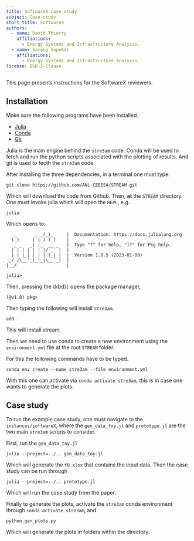 ```yaml
---
title: SoftwareX case study 
subject: Case-study
short_title: SoftwareX 
authors:
  - name: David Thierry 
    affiliations:
      - Energy Systems and Infrastructure Analysis.
  - name: Sarang Supekar
    affiliations:
      - Energy Systems and Infrastructure Analysis.
license: BSD-3-Clause 
---
```


This page presents instructions for the SoftwareX reviewers. 

## Installation

Make sure the following programs have been installed.
- [Julia](https://julialang.org/downloads/)
- [Conda](https://docs.conda.io/projects/conda/en/latest/user-guide/install/index.html)
- [Git](https://git-scm.com/book/en/v2/Getting-Started-Installing-Git)

Julia is the main engine behind the `stre3am` code. Conda will be used to fetch
and run the python scripts associated with the plotting of results. And git is
used to fecth the `stre3am` code.

After installing the three dependencies, in a terminal one must type:

```{code} command
git clone https://github.com/ANL-CEEESA/STREAM.git
```

Which will download the code from Github. Then, **at** the `STREAM` directory. One
must invoke julia which will open the `REPL`, e.g.

```{code} command
julia
```

Which opens to:

```
   _       _ _(_)_     |  Documentation: https://docs.julialang.org
  (_)     | (_) (_)    |
   _ _   _| |_  __ _   |  Type "?" for help, "]?" for Pkg help.
  | | | | | | |/ _` |  |
  | | |_| | | | (_| |  |  Version 1.8.5 (2023-01-08)
 _/ |\__'_|_|_|\__'_|  |  
|__/                   |

julia> 
```

Then, pressing the {kbd}`]` opens the package manager,

```
(@v1.8) pkg> 
```

Then typing the following will install `stre3am`.

```{code} julia
add .
```

This will install stream. 

Then we need to use conda to create a new environment using the `environment.yml`
file at the root `STREAM` folder. 

For this the following commands have to be typed. 

```{code} command
conda env create --name stre3am --file environment.yml
```
With this one can activate via `conda activate stre3am`, this is in case one
wants to generate the plots.

## Case study

To run the example case study, one must navigate to the `instances/softwareX`,
where the `gen_data_toy.jl` and `prototype.jl` are the two main `stre3am`
scripts to consider.

First, run the `gen_data_toy.jl`

```
julia --project=../.. gen_data_toy.jl 
```

Which will generate the `f0.xlsx` that contains the input data. Then the case
study can be run through

```
julia --project=../.. prototype.jl
```

Which will run the case study from the paper.

Finally to generate the plots, activate the `stre3am` conda environment through
`conda activate stre3am`, and 

```
python gen_plots.py
```

Which will generate the plots in folders within the directory.
